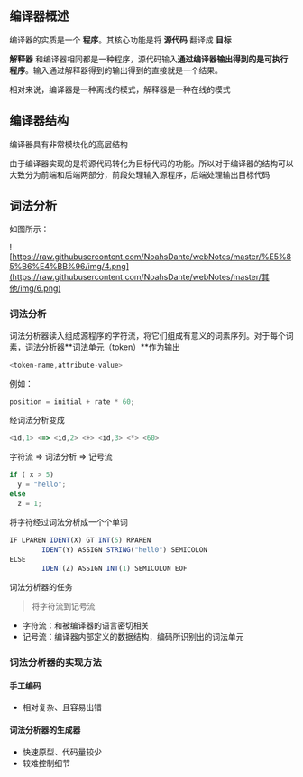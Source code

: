 ## 编译器概述

编译器的实质是一个 **程序**。其核心功能是将 **源代码** 翻译成 **目标**

**解释器** 和编译器相同都是一种程序，源代码输入**通过编译器输出得到的是可执行程序**。输入通过解释器得到的输出得到的直接就是一个结果。

相对来说，编译器是一种离线的模式，解释器是一种在线的模式

## 编译器结构

编译器具有非常模块化的高层结构

由于编译器实现的是将源代码转化为目标代码的功能。所以对于编译器的结构可以大致分为前端和后端两部分，前段处理输入源程序，后端处理输出目标代码

## 词法分析

如图所示：

![https://raw.githubusercontent.com/NoahsDante/webNotes/master/%E5%85%B6%E4%BB%96/img/4.png](https://raw.githubusercontent.com/NoahsDante/webNotes/master/其他/img/6.png)

### 词法分析



词法分析器读入组成源程序的字符流，将它们组成有意义的词素序列。对于每个词素，词法分析器**词法单元（token）**作为输出

````js
<token-name,attribute-value>
````

例如：

```js
position = initial + rate * 60;
```

经词法分析变成

```js
<id,1> <=> <id,2> <+> <id,3> <*> <60>
```



字符流 => 词法分析 => 记号流

```js
if ( x > 5)
  y = "hello";
else 
  z = 1;
```

将字符经过词法分析成一个个单词

```js
IF LPAREN IDENT(X) GT INT(5) RPAREN
		IDENT(Y) ASSIGN STRING("hell0") SEMICOLON
ELSE
		IDENT(Z) ASSIGN INT(1) SEMICOLON EOF
```

词法分析器的任务

> 将字符流到记号流

- 字符流：和被编译器的语言密切相关
- 记号流：编译器内部定义的数据结构，编码所识别出的词法单元

### 词法分析器的实现方法

#### 手工编码

- 相对复杂、且容易出错

#### 词法分析器的生成器

- 快速原型、代码量较少
- 较难控制细节



